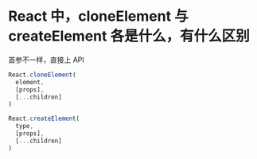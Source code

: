 # React 中，cloneElement 与 createElement 各是什么，有什么区别

首参不一样，直接上 API

``` js
React.cloneElement(
  element,
  [props],
  [...children]
)

React.createElement(
  type,
  [props],
  [...children]
)
```
